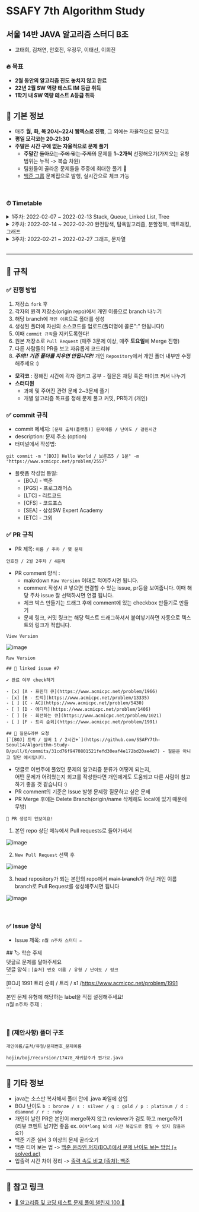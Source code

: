 # SSAFY 7th Algorithm Study

## 서울 14반 JAVA 알고리즘 스터디 B조

- 고태희, 김채연, 안호진, 우정무, 이태선, 이희진

### 🔥 목표

- **2월 동안의 알고리즘 진도 놓치지 않고 완료**
- **22년 2월 SW 역량 테스트 IM 등급 취득**
- **1학기 내 SW 역량 테스트 A등급 취득**

## 📌 기본 정보

- 매주 **월, 화, 목 20시~22시 웹엑스로 진행**, 그 외에는 자율적으로 모각코
- **평일 모각코는 20-21:30**
- **주말은 시간 구애 없는 자율적으로 문제 풀기**
  - **주말간** ~~돌아오는 주에 맞는 주제의~~ 문제를 **1~2개씩** 선정해오기(가져오는 유형 범위는 누적 -> 복습 차원)
  - 팀원들이 골라온 문제들을 주중에 최대한 풀기 🤙
  - [백준 그룹](https://www.acmicpc.net/group/13731) 문제집으로 발행, 실시간으로 체크 가능

<br />

### ⏱ Timetable

<details>
  <summary>
1주차: 2022-02-07 ~ 2022-02-13 Stack, Queue, Linked List, Tree  
  </summary>
  
  [발행 이슈](https://github.com/SSAFY7th-Seoul14/Algorithm-Study-B/issues/7)

| 문제출처 | 문제번호                                       | 문제이름    | 문제유형 | 난이도 |
| -------- | ---------------------------------------------- | ----------- | -------- | ------ |
| BOJ      | [1966](https://www.acmicpc.net/problem/1966)   | 프린터큐    | Queue    | s3     |
| BOJ      | [13335](https://www.acmicpc.net/problem/13335) | 트럭        | Queue    | s1     |
| BOJ      | [5430](https://www.acmicpc.net/problem/5430)   | AC          | Deque    | g5     |
| BOJ      | [1406](https://www.acmicpc.net/problem/1406)   | 에디터      | Stack    | s3     |
| BOJ      | [1021](https://www.acmicpc.net/problem/1021)   | 회전하는 큐 | Queue    | s4     |
| BOJ      | [1991](https://www.acmicpc.net/problem/1991)   | 트리 순회   | Tree     | s1     |

</details>
<details>
  <summary>
2주차: 2022-02-14 ~ 2022-02-20 완전탐색, 탐욕알고리즘, 분할정복, 백트래킹, 그래프  
  </summary>  
</details>
<details>
  <summary>
3주차: 2022-02-21 ~ 2022-02-27 그래프, 문자열
  </summary>  
</details>

<br />

---

## 📌 규칙

### ✅ 진행 방법

1. 저장소 `fork` 후
2. 각자의 원격 저장소(origin repo)에서 개인 이름으로 branch 나누기
3. 해당 branch에 `개인 이름`으로 폴더를 생성
4. 생성된 폴더에 자신의 소스코드를 업로드(폴더명에 콜론":" 안됩니다!)
5. 이때 `commit 규칙`을 지키도록한다!
6. 원본 저장소로 `Pull Request` (매주 3문제 이상, 매주 **토요일**에 Merge 진행)
7. 다른 사람들의 PR을 보고 자유롭게 코드리뷰
8. **_주의!! 기존 폴더를 지우면 안됩니다!!_** 개인 `Repository`에서 개인 폴더 내부만 수정해주세요 :)
   <br />

- **모각코** : 정해진 시간에 각자 캠키고 공부 - 질문은 채팅 혹은 마이크 켜서 나누기
- **스터디원**
  - 과제 및 주어진 관련 문제 2~3문제 풀기
  - 개별 알고리즘 목표를 정해 문제 풀고 커밋, PR하기 (개인)

### ✅ commit 규칙

- commit 메세지: `[문제 출처(플랫폼)] 문제이름 / 난이도 / 걸린시간`
- description: 문제 주소 (option)
- 터미널에서 작성법:

```
git commit -m "[BOJ] Hello World / 브론즈5 / 1분" -m "https://www.acmicpc.net/problem/2557"
```

- 플랫폼 작성법 통일:
  - [BOJ] - 백준
  - [PGS] - 프로그래머스
  - [LTC] - 리트코드
  - [CFS] - 코드포스
  - [SEA] - 삼성SW Expert Academy
  - [ETC] - 그외

### ✅ PR 규칙

- PR 제목: `이름 / 주차 / 몇 문제`

```
안호진 / 2월 2주차 / 4문제
```

- PR comment 양식 :
  - makrdown `Raw Version` 이대로 적어주시면 됩니다.
  - comment 작성시 # 넣으면 연결할 수 있는 issue, pr등을 보여줍니다. 이때 해당 주차 issue 잘 선택하시면 연결 됩니다.
  - 체크 박스 만들기는 드래그 후에 comment에 있는 checkbox 만들기로 만들기
  - 문제 링크, 커밋 링크는 해당 텍스트 드래그하셔서 붙여넣기하면 자동으로 텍스트와 링크가 적힙니다.

`View Version`

![image](https://user-images.githubusercontent.com/47904304/153404989-98a8e48f-a106-4885-946f-a38bbd160768.png)

`Raw Version`

```
## 🔗 linked issue #7

✔️ 완료 여부 check하기

- [x] [A - 프린터 큐](https://www.acmicpc.net/problem/1966)
- [x] [B - 트럭](https://www.acmicpc.net/problem/13335)
- [ ] [C - AC](https://www.acmicpc.net/problem/5430)
- [ ] [D - 에디터](https://www.acmicpc.net/problem/1406)
- [ ] [E - 회전하는 큐](https://www.acmicpc.net/problem/1021)
- [ ] [F - 트리 순회](https://www.acmicpc.net/problem/1991)

## 🚨 질문&리뷰 요청
[`[BOJ] 트럭 / 실버 1 / 2시간+`](https://github.com/SSAFY7th-Seoul14/Algorithm-Study-B/pull/6/commits/31cd76f9470801521fefd30eaf4e172bd20ae4d7) - 질문은 아니고 일단 예시입니다.
```

- 댓글로 이번주에 풀었던 문제의 알고리즘 분류가 어떻게 되는지, <br> 어떤 문제가 어려웠는지 회고를 작성한다면 개인에게도 도움되고 다른 사람이 참고하기 좋을 것 같습니다 :)
- PR comment의 기준은 Issue 발행 문제랑 질문하고 싶은 문제
- PR Merge 후에는 Delete Branch(origin/name 삭제해도 local에 있기 때문에 무방)



`🚨 PR 생성이 안보여요!`  
1. 본인 repo 상단 메뉴에서 Pull requests로 들어가셔서

  ![image](https://user-images.githubusercontent.com/47904304/153858403-f285c43b-8662-4eef-85b3-ec7731126e12.png)

2. `New Pull Request` 선택 후

  ![image](https://user-images.githubusercontent.com/47904304/153858708-b12b94b0-2eaf-4074-87d5-a7d8e21bfa6e.png)

3. head repository가 되는 본인의 repo에서 ~~main branch~~가 아닌 개인 이름 branch로 Pull Request를 생성해주시면 됩니다

  ![image](https://user-images.githubusercontent.com/47904304/153859313-c40518d3-33b4-40e3-8b7f-8eafd5ac6122.png)

<br />

### ✅ Issue 양식

- Issue 제목: `n월 n주차 스터디 ✏️`


\#\# 🏷️ 학습 주제  
댓글로 문제를 달아주세요  
댓글 양식 : `[출처] 번호 이름 / 유형 / 난이도 / 링크`  
\`\`\`  
[BOJ] 1991 트리 순회 / 트리 / s1 /https://www.acmicpc.net/problem/1991  
\`\`\`  
본인 문제 유형에 해당하는 label을 직접 설정해주세요!  
n월 n주차 주제 :  

<br />

### 🎁 (제안사항) 폴더 구조

`개인이름/출처/유형/문제번호_문제이름`

```
hojin/boj/recursion/17478_재귀함수가 뭔가요.java
```

---

## 📌 기타 정보

- java는 소스만 복사해서 폴더 안에 .java 파일에 삽입
- BOJ 난이도 `b : bronze / s : silver / g : gold / p : platinum / d : diamond / r : ruby`
- 개인이 날린 PR은 본인이 merge하지 않고 reviewer가 검토 하고 merge하기  
  (리뷰 코멘트 남기면 좋음 ex. `O(N*long N)의 시간 복잡도로 줄일 수 있지 않을까요?`)
- 백준 기준 실버 3 이상의 문제 골라오기
- 백준 티어 보는 법 -> [백준 온라인 저지(BOJ)에서 문제 난이도 보는 방법 (+ solved.ac)](https://ndb796.tistory.com/466)
- 입출력 시간 차이 정리 -> [출력 속도 비교 [출처]: 백준](https://www.acmicpc.net/blog/view/57)

---

## 📌 참고 링크

- [💯 알고리즘 및 코딩 테스트 문제 풀이 챌린지 100 📝](https://github.com/ellynhan/challenge100-codingtest-study)
